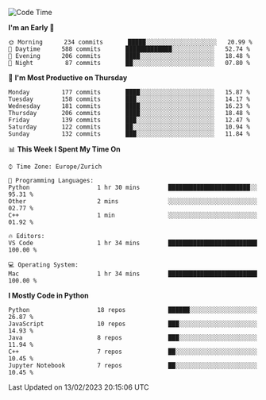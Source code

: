 <!--START_SECTION:waka-->
![Code Time](http://img.shields.io/badge/Code%20Time-2%2C627%20hrs%2028%20mins-blue)

**I'm an Early 🐤** 

```text
🌞 Morning      234 commits       █████░░░░░░░░░░░░░░░░░░░░   20.99 % 
🌆 Daytime      588 commits       █████████████░░░░░░░░░░░░   52.74 % 
🌃 Evening      206 commits       ████░░░░░░░░░░░░░░░░░░░░░   18.48 % 
🌙 Night         87 commits       ██░░░░░░░░░░░░░░░░░░░░░░░   07.80 % 

```
📅 **I'm Most Productive on Thursday** 

```text
Monday         177 commits       ████░░░░░░░░░░░░░░░░░░░░░   15.87 % 
Tuesday        158 commits       ███░░░░░░░░░░░░░░░░░░░░░░   14.17 % 
Wednesday      181 commits       ████░░░░░░░░░░░░░░░░░░░░░   16.23 % 
Thursday       206 commits       ████░░░░░░░░░░░░░░░░░░░░░   18.48 % 
Friday         139 commits       ███░░░░░░░░░░░░░░░░░░░░░░   12.47 % 
Saturday       122 commits       ██░░░░░░░░░░░░░░░░░░░░░░░   10.94 % 
Sunday         132 commits       ███░░░░░░░░░░░░░░░░░░░░░░   11.84 % 

```


📊 **This Week I Spent My Time On** 

```text
⌚︎ Time Zone: Europe/Zurich

💬 Programming Languages: 
Python                   1 hr 30 mins        ███████████████████████░░   95.31 % 
Other                    2 mins              ░░░░░░░░░░░░░░░░░░░░░░░░░   02.77 % 
C++                      1 min               ░░░░░░░░░░░░░░░░░░░░░░░░░   01.92 % 

🔥 Editors: 
VS Code                  1 hr 34 mins        █████████████████████████   100.00 % 

💻 Operating System: 
Mac                      1 hr 34 mins        █████████████████████████   100.00 % 

```

**I Mostly Code in Python** 

```text
Python                   18 repos            ██████░░░░░░░░░░░░░░░░░░░   26.87 % 
JavaScript               10 repos            ███░░░░░░░░░░░░░░░░░░░░░░   14.93 % 
Java                     8 repos             ███░░░░░░░░░░░░░░░░░░░░░░   11.94 % 
C++                      7 repos             ██░░░░░░░░░░░░░░░░░░░░░░░   10.45 % 
Jupyter Notebook         7 repos             ██░░░░░░░░░░░░░░░░░░░░░░░   10.45 % 

```



 Last Updated on 13/02/2023 20:15:06 UTC
<!--END_SECTION:waka-->　　
